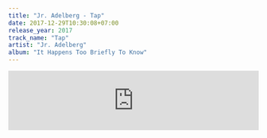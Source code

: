 ```yaml
---
title: "Jr. Adelberg - Tap"
date: 2017-12-29T10:30:08+07:00
release_year: 2017
track_name: "Tap"
artist: "Jr. Adelberg"
album: "It Happens Too Briefly To Know"
---
```


<iframe style="border: 0; width: 100%; height: 120px;" src="https://bandcamp.com/EmbeddedPlayer/album=3534958414/size=large/bgcol=ffffff/linkcol=0687f5/tracklist=false/artwork=small/track=4118446935/transparent=true/" seamless><a href="http://jradelberg.bandcamp.com/album/it-happens-too-briefly-to-know">It Happens Too Briefly To Know by Jr. Adelberg</a></iframe>
